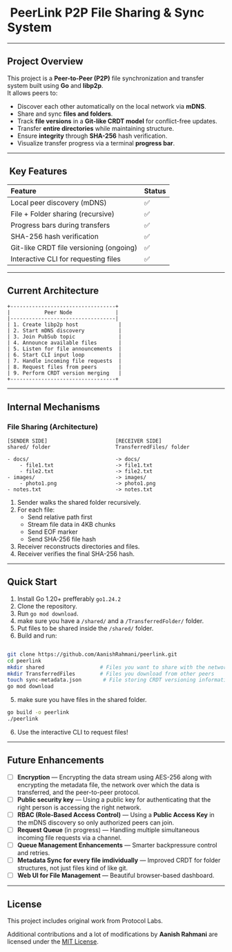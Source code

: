# ️ PeerLink P2P File Sharing & Sync System

---

##  Project Overview

This project is a **Peer-to-Peer (P2P)** file synchronization and transfer system built using **Go** and **libp2p**.  
It allows peers to:

- Discover each other automatically on the local network via **mDNS**.
- Share and sync **files and folders**.
- Track **file versions** in a **Git-like CRDT model** for conflict-free updates.
- Transfer **entire directories** while maintaining structure.
- Ensure **integrity** through **SHA-256** hash verification.
- Visualize transfer progress via a terminal **progress bar**.

---

## ️ Key Features

| Feature                                 | Status   |
|:----------------------------------------|:---------|
| Local peer discovery (mDNS)             | ✅       |
| File + Folder sharing (recursive)       | ✅       |
| Progress bars during transfers          | ✅       |
| SHA-256 hash verification               | ✅       |
| Git-like CRDT file versioning (ongoing) | ✅       |
| Interactive CLI for requesting files    | ✅       |

---

## Current Architecture

```
+----------------------------------+
|           Peer Node              |
|----------------------------------|
| 1. Create libp2p host             |
| 2. Start mDNS discovery           |
| 3. Join PubSub topic              |
| 4. Announce available files       |
| 5. Listen for file announcements  |
| 6. Start CLI input loop           |
| 7. Handle incoming file requests  |
| 8. Request files from peers       |
| 9. Perform CRDT version merging   |
+----------------------------------+
```

---

##  Internal Mechanisms

###  File Sharing (Architecture)

```
[SENDER SIDE]                      [RECEIVER SIDE]
shared/ folder                     TransferredFiles/ folder

- docs/                            -> docs/
    - file1.txt                    -> file1.txt
    - file2.txt                    -> file2.txt
- images/                          -> images/
    - photo1.png                   -> photo1.png
- notes.txt                        -> notes.txt
```

1. Sender walks the shared folder recursively.
2. For each file:
   - Send relative path first
   - Stream file data in 4KB chunks
   - Send EOF marker
   - Send SHA-256 file hash
3. Receiver reconstructs directories and files.
4. Receiver verifies the final SHA-256 hash.

---
## Quick Start

1. Install Go 1.20+ prefferably `go1.24.2`
2. Clone the repository.
4. Run `go mod download`.
5. make sure you have a `/shared/` and a `/TransferredFolder/` folder.
6. Put files to be shared inside the `/shared/` folder.
7. Build and run:

```bash

git clone https://github.com/AanishRahmani/peerlink.git
cd peerlink
mkdir shared                  # Files you want to share with the network
mkdir TransferredFiles        # Files you download from other peers
touch sync-metadata.json       # File storing CRDT versioning information (Needs Improvements to be able to handle files on an idividual level )
go mod download
```
5. make sure you have files in the shared folder.

```bash
go build -o peerlink
./peerlink 
```


6. Use the interactive CLI to request files!

---

##  Future Enhancements

- [ ] **Encryption** — Encrypting the data stream using AES-256 along with encrypting the metadata file, the network over which the data is transferred, and the peer-to-peer protocol.
- [ ] **Public security key** — Using a public key for authenticating that the right person is accessing the right network.
- [ ] **RBAC (Role-Based Access Control)** — Using a **Public Access Key** in the mDNS discovery so only authorized peers can join.
- [ ] **Request Queue** (in progress) — Handling multiple simultaneous incoming file requests via a channel.
- [ ] **Queue Management Enhancements** — Smarter backpressure control and retries.
- [ ] **Metadata Sync for every file imdividually** — Improved CRDT for folder structures, not just files kind of like git.
- [ ] **Web UI for File Management** — Beautiful browser-based dashboard.
---

## License

This project includes original work from Protocol Labs.

Additional contributions and a lot of modifications by **Aanish Rahmani** are licensed under the [MIT License](./LICENSES/LICENSE.AANISH).
